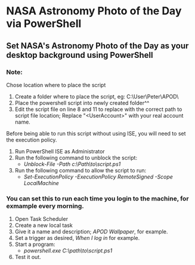 # NASA Astronomy Photo of the Day via PowerShell
## Set NASA's Astronomy Photo of the Day as your desktop background using PowerShell

### Note: 
Chose location where to place the script
1. Create a folder where to place the script, eg: C:\User\Peter\APOD\
2. Place the powershell script into newly created folder^^
3. Edit the script file on line 8 and 11 to replace with the correct path to script file location; Replace "\<UserAccount\>" with your real account name.

Before being able to run this script without using ISE, you will need to set the execution policy. 
1. Run PowerShell ISE as Administrator
2. Run the following command to unblock the script: 
	- _Unblock-File -Path c:\Path\to\script.ps1_
3. Run the following command to allow the script to run: 
	- _Set-ExecutionPolicy -ExecutionPolicy RemoteSigned -Scope LocalMachine_

### You can set this to run each time you login to the machine, for exmample every morning. 
1. Open Task Scheduler
2. Create a new local task
3. Give it a name and description; _APOD Wallpaper_, for example.
4. Set a trigger as desired, _When I log in_ for example.
5. Start a program: 
	- _powershell.exe C:\path\to\script.ps1_
6. Test it out. 
